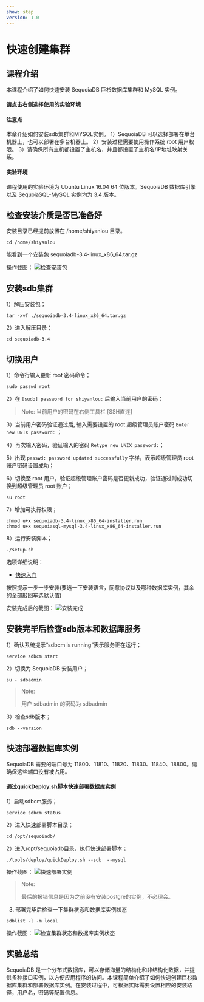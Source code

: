 ```yaml
---
show: step
version: 1.0 
---
```


# 快速创建集群

## 课程介绍

本课程介绍了如何快速安装 SequoiaDB 巨杉数据库集群和 MySQL 实例。

#### 请点击右侧选择使用的实验环境

#### 注意点
本章介绍如何安装sdb集群和MYSQL实例。
1）SequoiaDB 可以选择部署在单台机器上，也可以部署在多台机器上。
2）安装过程需要使用操作系统 root 用户权限。
3）请确保所有主机都设置了主机名，并且都设置了主机名/IP地址映射关系。

#### 实验环境
课程使用的实验环境为 Ubuntu Linux 16.04 64 位版本。SequoiaDB 数据库引擎以及 SequoiaSQL-MySQL 实例均为 3.4 版本。



##  检查安装介质是否已准备好
安装目录已经提前放置在 /home/shiyanlou 目录。

```
cd /home/shiyanlou
```
能看到一个安装包 sequoiadb-3.4-linux_x86_64.tar.gz 

操作截图：
![检查安装包](https://doc.shiyanlou.com/courses/1480/1207281/736a2463740a7e973e6ba41207ad9469)


## 安装sdb集群
1）解压安装包； 

```
tar -xvf ./sequoiadb-3.4-linux_x86_64.tar.gz
```

2）进入解压目录；
```
cd sequoiadb-3.4
```

## 切换用户

1）命令行输入更新 root 密码命令；

```
sudo passwd root
```

2）在 `[sudo] password for shiyanlou:` 后输入当前用户的密码；

> Note:
> 当前用户的密码在右侧工具栏 [SSH直连]

3）当前用户密码验证通过后, 输入需要设置的 root 超级管理员账户密码 `Enter new UNIX password:` ；

4）再次输入密码，验证输入的密码 `Retype new UNIX password:`；

5）出现 `passwd: password updated successfully` 字样，表示超级管理员 root 账户密码设置成功；

6）切换至 root 用户，验证超级管理账户密码是否更新成功，验证通过则成功切换到超级管理员 root 账户；
```
su root
```

7）增加可执行权限；

```
chmod u+x sequoiadb-3.4-linux_x86_64-installer.run
chmod u+x sequoiasql-mysql-3.4-linux_x86_64-installer.run
```

8）运行安装脚本；
```
./setup.sh
```
选项详细说明：
* [快速入门](http://doc.sequoiadb.com/cn/sequoiadb-cat_id-1519612914-edition_id-0)



按照提示一步一步安装(要选一下安装语言，同意协议以及哪种数据库实例，其余的全部敲回车选默认值)

安装完成后的截图：
![安装完成](https://doc.shiyanlou.com/courses/1480/1207281/590058544bef538f93a9dc0db5d026c8)

## 安装完毕后检查sdb版本和数据库服务
1）确认系统提示“sdbcm is running”表示服务正在运行；

```
service sdbcm start
```

2）切换为 SequoiaDB 安装用户；

```
su - sdbadmin
```

>Note:
>
>用户 sdbadmin 的密码为 sdbadmin


3）检查sdb版本；

```
sdb --version
```

## 快速部署数据库实例
SequoiaDB 需要的端口号为 11800、11810、11820、11830、11840、18800。请确保这些端口没有被占用。

#### 通过quickDeploy.sh脚本快速部署数据库实例
1）启动sdbcm服务；
```
service sdbcm status
```

2）进入快速部署脚本目录；
```
cd /opt/sequoiadb/
```

2）进入/opt/sequoiadb目录，执行快速部署脚本；
```
./tools/deploy/quickDeploy.sh --sdb  --mysql
```

操作截图：
![快速部署实例](https://doc.shiyanlou.com/courses/1480/1207281/d4fd9a7884978404920e836021826aeb)

>Note:
>
>最后的报错信息是因为之前没有安装postgre的实例，不必理会。

3) 部署完毕后检查一下集群状态和数据库实例状态 

```
sdblist -l -m local
```

操作截图：
![检查集群状态和数据库实例状态](https://doc.shiyanlou.com/courses/1480/1207281/cc8224a35575a23cb6d1089d676dbb0c)

## 实验总结

SequoiaDB 是一个分布式数据库，可以存储海量的结构化和非结构化数据，并提供多种接口实例，以方便应用程序的访问。本课程简单介绍了如何快速创建巨杉数据库集群和部署数据库实例。在安装过程中，可根据实际需要设置相应的安装路径，用户名，密码等配置信息。


